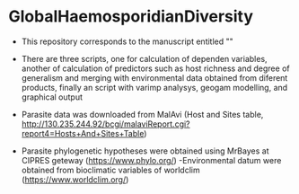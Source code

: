 # GlobalHaemosporidianDiversity
- This repository corresponds to the manuscript entitled ""
- There are three scripts, one for calculation of dependen variables, another of calculation of
predictors such as host richness and degree of generalism and merging with environmental data obtained from diferent products, finally an script with varimp analysys, geogam modelling, and graphical output

- Parasite data was downloaded from MalAvi (Host and Sites table, http://130.235.244.92/bcgi/malaviReport.cgi?report4=Hosts+And+Sites+Table)
- Parasite phylogenetic hypotheses were obtained using MrBayes at CIPRES geteway (https://www.phylo.org/)
-Environmental datum were obtained from bioclimatic variables of worldclim (https://www.worldclim.org/)
